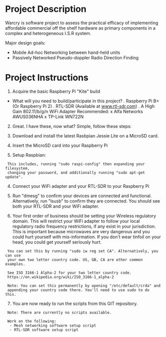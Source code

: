 # Project Description
  Warcry is software project to assess the practical efficacy
 of implementing affordable commercial off the shelf hardware
 as primary components in a complex and heterogeneous I.S.R
 system.

 Major design goals:
  - Mobile Ad-hoc Networking between hand-held units
  - Passively Networked Pseudo-doppler Radio Direction Finding

# Project Instructions
 1. Acquire the basic Raspberry Pi "Kite" build

  - What will you need to build/participate in this project?
   . Raspberry Pi B+ (Or Raspberry Pi 2)
   . RTL-SDR (Available at www.rtl-sdr.com)
   . A High Gain 802.11/b/g/n WiFi Adapter
    Recommended:
    x Alfa Networks AWUS036NHA
    x TP-Link WN722N
 
 2. Great. I have these, now what? Simple, follow these steps:

   1. Download and install the latest Rasbpian Jessie Lite on a MicroSD card.
 
   2. Insert the MicroSD card into your Raspberry Pi

   3. Setup Raspbian:

     This includes, running "sudo raspi-config" then expanding your filesystem,
     changing your password, and additionally running "sudo apt-get update".

   4. Connect your WiFi adapter and your RTL-SDR to your Raspberry Pi

   5. Run "dmesg" to confirm your devices are connected and functional. Alternatively,
     run "lsusb" to confirm they are connected. You should see both your RTL-SDR
     and your WiFi adapter.

   6. Your first order of business should be setting your Wireless regulatory
     domain. This will restrict your WiFi adapter to follow your local regulatory
     radio frequency restrictions, if any exist in your jurisdiction. This is
     important because microwaves are very dangerous and you could hurt yourself
     with mis-information. If you don't wear tinfoil on your head, you could get
     yourself seriously hurt.

     You can set this by running "sudo iw reg set CA". Alternatively, you can use
     your own two letter country code. US, GB, CA are other common examples.

     See ISO 3166-1 Alpha-2 for your two letter country code.
     https://en.wikipedia.org/wiki/ISO_3166-1_alpha-2

     Note: You can set this permanently by opening "/etc/default/crda" and
     appending your country code there. You'll need to use sudo to do this.

   7. You are now ready to run the scripts from this GIT repository.

     Note: There are currently no scripts available.

     Work on the following:
      - Mesh networking software setup script
      - RTL-SDR software setup script

